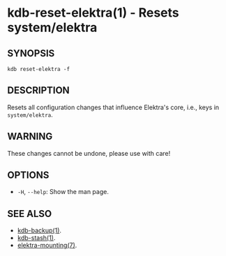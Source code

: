 # kdb-reset-elektra(1) - Resets system/elektra

## SYNOPSIS

`kdb reset-elektra -f`

## DESCRIPTION

Resets all configuration changes that influence Elektra's core, i.e.,
keys in `system/elektra`.

## WARNING

These changes cannot be undone, please use with care!

## OPTIONS

- `-H`, `--help`:
  Show the man page.

## SEE ALSO

- [kdb-backup(1)](kdb-backup.md).
- [kdb-stash(1)](kdb-stash.md).
- [elektra-mounting(7)](elektra-mounting.md).
